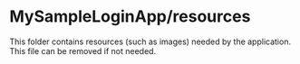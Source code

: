 # MySampleLoginApp/resources

This folder contains resources (such as images) needed by the application. This file can
be removed if not needed.
